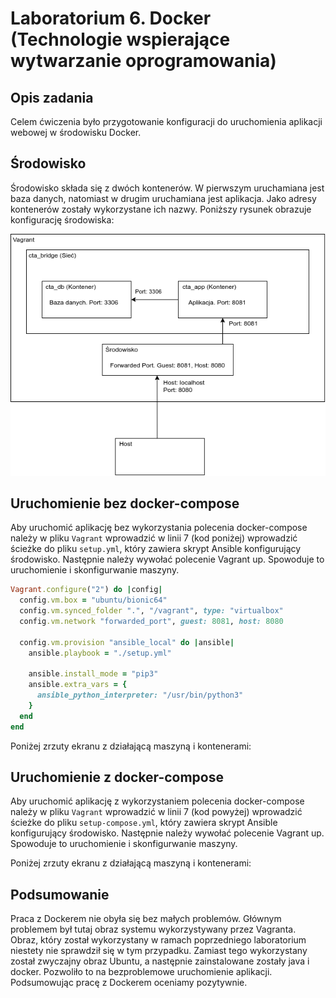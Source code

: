 # Laboratorium 6. Docker (Technologie wspierające wytwarzanie oprogramowania)

## Opis zadania

Celem ćwiczenia było przygotowanie konfiguracji do uruchomienia aplikacji webowej w środowisku Docker.

## Środowisko

Środowisko składa się z dwóch kontenerów. W pierwszym uruchamiana jest baza danych, natomiast w drugim uruchamiana jest aplikacja. Jako adresy kontenerów zostały wykorzystane ich nazwy. Poniższy rysunek obrazuje konfigurację środowiska:

![Architektura](./images/architecture.png)

## Uruchomienie bez docker-compose

Aby uruchomić aplikację bez wykorzystania polecenia docker-compose należy w pliku `Vagrant` wprowadzić w linii 7 (kod poniżej) wprowadzić ścieżke do pliku `setup.yml`, który zawiera skrypt Ansible konfigurujący środowisko. Następnie należy wywołać polecenie Vagrant up. Spowoduje to uruchomienie i skonfigurwanie maszyny.

```ruby
Vagrant.configure("2") do |config|
  config.vm.box = "ubuntu/bionic64"  
  config.vm.synced_folder ".", "/vagrant", type: "virtualbox"
  config.vm.network "forwarded_port", guest: 8081, host: 8080

  config.vm.provision "ansible_local" do |ansible|
    ansible.playbook = "./setup.yml"

    ansible.install_mode = "pip3"
    ansible.extra_vars = {
      ansible_python_interpreter: "/usr/bin/python3"
    }
  end
end
```

Poniżej zrzuty ekranu z działającą maszyną i kontenerami:

## Uruchomienie z docker-compose

Aby uruchomić aplikację z wykorzystaniem polecenia docker-compose należy w pliku `Vagrant` wprowadzić w linii 7 (kod powyżej) wprowadzić ścieżke do pliku `setup-compose.yml`, który zawiera skrypt Ansible konfigurujący środowisko. Następnie należy wywołać polecenie Vagrant up. Spowoduje to uruchomienie i skonfigurwanie maszyny.

Poniżej zrzuty ekranu z działającą maszyną i kontenerami:

## Podsumowanie

Praca z Dockerem nie obyła się bez małych problemów. Głównym problemem był tutaj obraz systemu wykorzystywany przez Vagranta. Obraz, który został wykorzystany w ramach poprzedniego laboratorium niestety nie sprawdził się w tym przypadku. Zamiast tego wykorzystany został zwyczajny obraz Ubuntu, a następnie zainstalowane zostały java i docker. Pozwoliło to na bezproblemowe uruchomienie aplikacji. Podsumowując pracę z Dockerem oceniamy pozytywnie.
